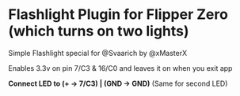 # Flashlight Plugin for Flipper Zero (which turns on two lights)
Simple Flashlight special for @Svaarich by @xMasterX

Enables 3.3v on pin 7/C3 & 16/C0 and leaves it on when you exit app

**Connect LED to (+ -> 7/C3) | (GND -> GND)** (Same for second LED)
